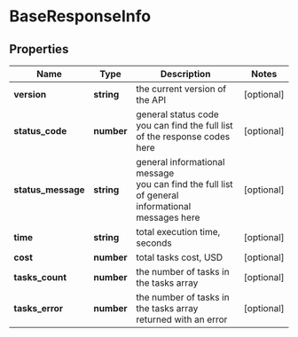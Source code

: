 # BaseResponseInfo

## Properties

| Name | Type | Description | Notes |
|------------ | ------------- | ------------- | -------------|
**version** | **string** | the current version of the API |[optional]|
**status_code** | **number** | general status code<br>you can find the full list of the response codes here |[optional]|
**status_message** | **string** | general informational message<br>you can find the full list of general informational messages here |[optional]|
**time** | **string** | total execution time, seconds |[optional]|
**cost** | **number** | total tasks cost, USD |[optional]|
**tasks_count** | **number** | the number of tasks in the tasks array |[optional]|
**tasks_error** | **number** | the number of tasks in the tasks array returned with an error |[optional]|